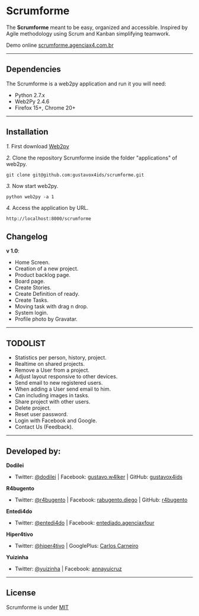 Scrumforme
============

The **Scrumforme** meant to be easy, organized and accessible.
Inspired by Agile methodology using Scrum and Kanban simplifying teamwork.

Demo online [scrumforme.agenciax4.com.br](http://scrumforme.agenciax4.com.br/ "Scrumforme")

---------------------------------------

Dependencies
--------------

The Scrumforme is a web2py application and run it you will need:

- Python 2.7.x
- Web2Py 2.4.6
- Firefox 15+, Chrome 20+

---------------------------------------

Installation
------------

*1.*  First download [Web2py](https://github.com/web2py/web2py)

*2.*  Clone the repository Scrumforme inside the folder "applications" of web2py.

    git clone git@github.com:gustavox4ids/scrumforme.git

*3.*  Now start web2py.

    python web2py -a 1

*4.*  Access the application by URL.

    http://localhost:8000/scrumforme


Changelog
-----------

**v 1.0**:

- Home Screen.
- Creation of a new project.
- Product backlog page.
- Board page.
- Create Stories.
- Create Definition of ready.
- Create Tasks.
- Moving task with drag n drop.
- System login.
- Profile photo by Gravatar.

---------------------------------------

TODOLIST
-----------

- Statistics per person, history, project.
- Realtime on shared projects.
- Remove a User from a project.
- Adjust layout responsive to other devices.
- Send email to new registered users.
- When adding a User send email to him.
- Can including images in tasks.
- Share project with other users.
- Delete project.
- Reset user password.
- Login with Facebook and Google.
- Contact Us (Feedback).

---------------------------------------

Developed by:
--------------

**Dodilei**
+ Twitter: [@dodilei](http://twitter.com/dodilei "Twitter") | Facebook: [gustavo.w4lker](http://www.facebook.com/gustavo.w4lker/ "Facebook") | GitHub: [gustavox4ids](http://github.com/gustavox4ids "GitHub")

**R4bugento**
+ Twitter: [@r4bugento](http://twitter.com/r4bugento "Twitter") | Facebook: [rabugento.diego](http://www.facebook.com/rabugento.diego/ "Facebook") | GitHub: [r4bugento](http://github.com/r4bugento "GitHub")

**Entedi4do**
+ Twitter: [@entedi4do](http://twitter.com/entedi4do "Twitter") | Facebook: [entediado.agenciaxfour](http://www.facebook.com/entediado.agenciaxfour/ "Facebook")

**Hiper4tivo**
+ Twitter: [@hiper4tivo](http://twitter.com/hiper4tivo "Twitter") | GooglePlus: [Carlos Carneiro](https://plus.google.com/115893799885160012096/ "GooglePlus")

**Yuizinha**
+ Twitter: [@yuizinha](http://twitter.com/yuizinha "Twitter") | Facebook: [annayuicruz](http://www.facebook.com/annayuicruz/ "Facebook")

---------------------------------------

License
---------------------
Scrumforme is under [MIT](http://www.opensource.org/licenses/mit-license.php/ "MIT license")